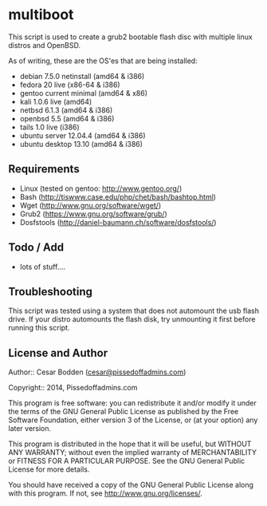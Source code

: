multiboot
=========

This script is used to create a grub2 bootable flash disc with multiple
linux distros and OpenBSD.

As of writing, these are the OS'es that are being installed:
- debian 7.5.0 netinstall (amd64 & i386)
- fedora 20 live (x86-64 & i386)
- gentoo current minimal (amd64 & x86)
- kali 1.0.6 live (amd64)
- netbsd 6.1.3 (amd64 & i386)
- openbsd 5.5 (amd64 & i386)
- tails 1.0 live (i386)
- ubuntu server 12.04.4 (amd64 & i386)
- ubuntu desktop 13.10 (amd64 & i386)

Requirements
----

-  Linux       (tested on gentoo: http://www.gentoo.org/)
-  Bash        (http://tiswww.case.edu/php/chet/bash/bashtop.html)
-  Wget        (http://www.gnu.org/software/wget/)
-  Grub2       (https://www.gnu.org/software/grub/)
-  Dosfstools  (http://daniel-baumann.ch/software/dosfstools/)

Todo / Add
----
- lots of stuff....

Troubleshooting
----
This script was tested using a system that does not automount the usb
flash drive. 
If your distro automounts the flash disk, try unmounting it first before
running this script.

License and Author
----

Author:: Cesar Bodden (cesar@pissedoffadmins.com)

Copyright:: 2014, Pissedoffadmins.com

This program is free software: you can redistribute it and/or modify
it under the terms of the GNU General Public License as published by
the Free Software Foundation, either version 3 of the License, or
(at your option) any later version.

This program is distributed in the hope that it will be useful,
but WITHOUT ANY WARRANTY; without even the implied warranty of
MERCHANTABILITY or FITNESS FOR A PARTICULAR PURPOSE.  See the
GNU General Public License for more details.

You should have received a copy of the GNU General Public License
along with this program.  If not, see <http://www.gnu.org/licenses/>.
